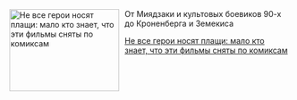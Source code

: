 <!--2025-07-29 10:50:51-->
<div class="yb">
  <div class="rss kino_teatr"><a href="https://www.kino-teatr.ru/blog/y2025/7-29/2114/" title="Не все герои носят плащи: мало кто знает, что эти фильмы сняты по комиксам"><img src="https://www.kino-teatr.ru/blog/4/1/2114/poster.jpg" width="196" height="147" align="left" hspace="5" style="margin: 0px 10px 0px 5px" alt="Не все герои носят плащи: мало кто знает, что эти фильмы сняты по комиксам"/></a>От Миядзаки и культовых боевиков 90-х до Кроненберга и Земекиса <p class="titl"><a href="https://www.kino-teatr.ru/blog/y2025/7-29/2114/">Не все герои носят плащи: мало кто знает, что эти фильмы сняты по комиксам</a></p></div>
</div>

